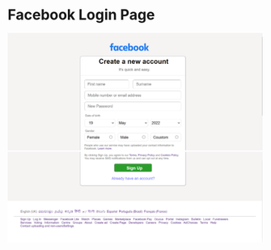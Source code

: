 # Facebook Login Page

![alt text](https://github.com/Imad-Ibrahim-K/Facebook-login-page/blob/main/image/facebook1.png)
![alt text](https://github.com/Imad-Ibrahim-K/Facebook-login-page/blob/main/image/facebook2.png)
